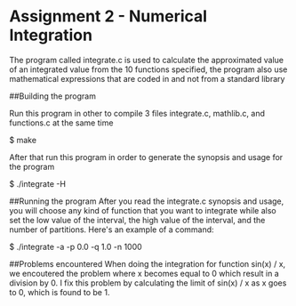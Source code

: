 # Assignment 2 - Numerical Integration

The program called integrate.c is used to calculate the approximated value of an integrated value from the 10 functions specified, the program also use mathematical expressions that are coded in and not from a standard library

##Building the program

Run this program in other to compile 3 files integrate.c, mathlib.c, and functions.c at the same time

$ make

After that run this program in order to generate the synopsis and usage for the program

$ ./integrate -H

##Running the program
After you read the integrate.c synopsis and usage, you will choose any kind of function that you want to integrate while also set the low value of the interval, the high value of the interval, and the number of partitions. Here's an example of a command:

$ ./integrate -a -p 0.0 -q 1.0 -n 1000

##Problems encountered
When doing the integration for function sin(x) / x, we encoutered the problem where x becomes equal to 0 which result in a division by 0. I fix this problem by calculating the limit of sin(x) / x as x goes to 0, which is found to be 1.
 
